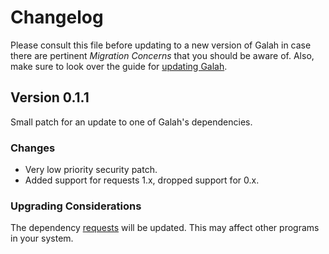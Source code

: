 # Changelog

Please consult this file before updating to a new version of Galah in case there
are pertinent *Migration Concerns* that you should be aware of. Also, make sure
to look over the guide for
[updating Galah](https://github.com/brownhead/galah/wiki/Updating-Galah).

## Version 0.1.1

Small patch for an update to one of Galah's dependencies.

### Changes

 * Very low priority security patch.
 * Added support for requests 1.x, dropped support for 0.x.

### Upgrading Considerations

The dependency [requests](http://pypi.python.org/pypi/requests) will be updated.
This may affect other programs in your system.
